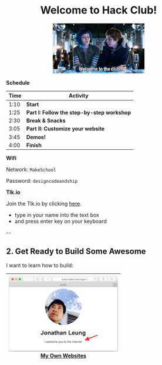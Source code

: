 <div align="center">
  <h1>Welcome to Hack Club!</h1>
  <img src="img/welcome_to_the_club.gif" alt="Welcome to the Club"/>
</div>

**Schedule**

Time  | Activity
------|-----------------------------------------
1:10  | **Start**
1:25  | **Part I: Follow the step-by-step workshop**
2:30  | **Break & Snacks**
3:05  | **Part II: Customize your website**
3:45  | **Demos!**
4:00  | **Finish**

**Wifi**

Network: `MakeSchool`

Password: `designcodeandship`

**Tlk.io**

Join the Tlk.io by clicking [here](https://tlk.io/hackseries).

  - type in your name into the text box
  - and press enter key on your keyboard

<!-- | **[![](img/remind.jpg) <br> 2. Stay in Touch with Remind](remind.md)** | **[![](img/facebook.jpg) <br> 3. Join HS Hackers Movement](hs_hackers.md)** | -->

<!-- ## 2. Join the Ranks of the Developer Community

| [![](img/github.png) <br> Join GitHub](github/README.md) |
|:----------------------------------------------------:|

--

## 3. Choose Your ~~Code Editor~~ Weapon

| [![](img/js_bin.png) <br> Signup for JS Bin](js_bin.md) | OR | [![](img/c9.png) <br> Signup for Cloud9](cloud9.md) |
|:------------------------------------------------------:|:--:|:------------------------------------------------:| -->

--

## 2. Get Ready to Build Some Awesome

I want to learn how to build:

| [![](img/portfolio.png) <br> My Own Websites](websites/README.md) |
|---------------------------------------------------------|


<!-- | [![](img/portfolio.png) <br> My Own Websites](websites/README.md) | [![](img/dodge.gif) <br> My Own Video Games](video_games.md) |
|---------------------------------------------------------|--------------------------------------------------------| -->
